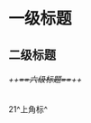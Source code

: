 <attachment contentEditable="false" data-atts="%5B%5D" data-aid=".atts-f92b8f9b-f6a5-4955-a0b3-f50cf5d9d411"></attachment>
# 一级标题
## 二级标题
###### ++~~==六级标题==~~++
21^上角标^